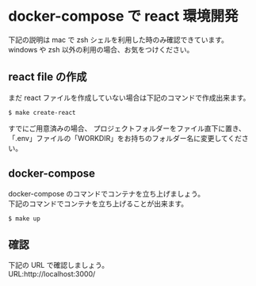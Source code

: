# docker-compose で react 環境開発

下記の説明は mac で zsh シェルを利用した時のみ確認できています。  
windows や zsh 以外の利用の場合、お気をつけください。

## react file の作成

まだ react ファイルを作成していない場合は下記のコマンドで作成出来ます。

```
$ make create-react
```

すでにご用意済みの場合、
プロジェクトフォルダーをファイル直下に置き、「.env」ファイルの「WORKDIR」をお持ちのフォルダー名に変更してください。

## docker-compose

docker-compose のコマンドでコンテナを立ち上げましょう。  
下記のコマンドでコンテナを立ち上げることが出来ます。

```
$ make up
```

## 確認

下記の URL で確認しましょう。  
URL:http://localhost:3000/
